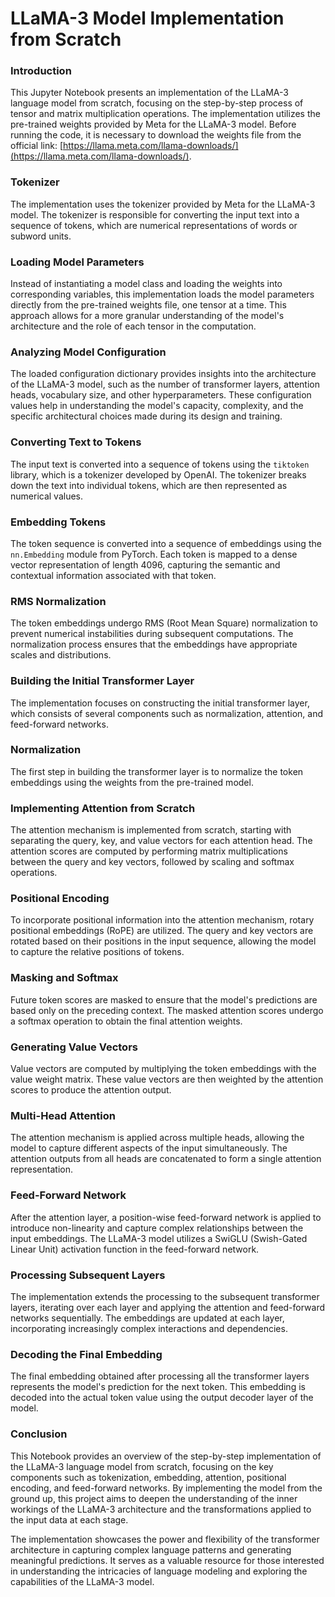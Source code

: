 # LLaMA-3 Model Implementation from Scratch

### Introduction
This Jupyter Notebook presents an implementation of the LLaMA-3 language model from scratch, focusing on the step-by-step process of tensor and matrix multiplication operations. The implementation utilizes the pre-trained weights provided by Meta for the LLaMA-3 model. Before running the code, it is necessary to download the weights file from the official link: [https://llama.meta.com/llama-downloads/](https://llama.meta.com/llama-downloads/).

### Tokenizer
The implementation uses the tokenizer provided by Meta for the LLaMA-3 model. The tokenizer is responsible for converting the input text into a sequence of tokens, which are numerical representations of words or subword units.

### Loading Model Parameters
Instead of instantiating a model class and loading the weights into corresponding variables, this implementation loads the model parameters directly from the pre-trained weights file, one tensor at a time. This approach allows for a more granular understanding of the model's architecture and the role of each tensor in the computation.

### Analyzing Model Configuration
The loaded configuration dictionary provides insights into the architecture of the LLaMA-3 model, such as the number of transformer layers, attention heads, vocabulary size, and other hyperparameters. These configuration values help in understanding the model's capacity, complexity, and the specific architectural choices made during its design and training.

### Converting Text to Tokens
The input text is converted into a sequence of tokens using the `tiktoken` library, which is a tokenizer developed by OpenAI. The tokenizer breaks down the text into individual tokens, which are then represented as numerical values.

### Embedding Tokens
The token sequence is converted into a sequence of embeddings using the `nn.Embedding` module from PyTorch. Each token is mapped to a dense vector representation of length 4096, capturing the semantic and contextual information associated with that token.

### RMS Normalization
The token embeddings undergo RMS (Root Mean Square) normalization to prevent numerical instabilities during subsequent computations. The normalization process ensures that the embeddings have appropriate scales and distributions.

### Building the Initial Transformer Layer
The implementation focuses on constructing the initial transformer layer, which consists of several components such as normalization, attention, and feed-forward networks.

### Normalization
The first step in building the transformer layer is to normalize the token embeddings using the weights from the pre-trained model.

### Implementing Attention from Scratch
The attention mechanism is implemented from scratch, starting with separating the query, key, and value vectors for each attention head. The attention scores are computed by performing matrix multiplications between the query and key vectors, followed by scaling and softmax operations.

### Positional Encoding
To incorporate positional information into the attention mechanism, rotary positional embeddings (RoPE) are utilized. The query and key vectors are rotated based on their positions in the input sequence, allowing the model to capture the relative positions of tokens.

### Masking and Softmax
Future token scores are masked to ensure that the model's predictions are based only on the preceding context. The masked attention scores undergo a softmax operation to obtain the final attention weights.

### Generating Value Vectors
Value vectors are computed by multiplying the token embeddings with the value weight matrix. These value vectors are then weighted by the attention scores to produce the attention output.

### Multi-Head Attention
The attention mechanism is applied across multiple heads, allowing the model to capture different aspects of the input simultaneously. The attention outputs from all heads are concatenated to form a single attention representation.

### Feed-Forward Network
After the attention layer, a position-wise feed-forward network is applied to introduce non-linearity and capture complex relationships between the input embeddings. The LLaMA-3 model utilizes a SwiGLU (Swish-Gated Linear Unit) activation function in the feed-forward network.

### Processing Subsequent Layers
The implementation extends the processing to the subsequent transformer layers, iterating over each layer and applying the attention and feed-forward networks sequentially. The embeddings are updated at each layer, incorporating increasingly complex interactions and dependencies.

### Decoding the Final Embedding
The final embedding obtained after processing all the transformer layers represents the model's prediction for the next token. This embedding is decoded into the actual token value using the output decoder layer of the model.

### Conclusion
This Notebook provides an overview of the step-by-step implementation of the LLaMA-3 language model from scratch, focusing on the key components such as tokenization, embedding, attention, positional encoding, and feed-forward networks. By implementing the model from the ground up, this project aims to deepen the understanding of the inner workings of the LLaMA-3 architecture and the transformations applied to the input data at each stage.

The implementation showcases the power and flexibility of the transformer architecture in capturing complex language patterns and generating meaningful predictions. It serves as a valuable resource for those interested in understanding the intricacies of language modeling and exploring the capabilities of the LLaMA-3 model.